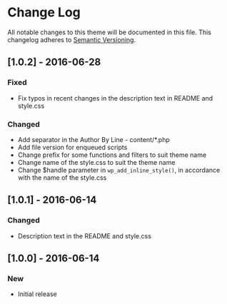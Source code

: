 # Change Log

All notable changes to this theme will be documented in this file.
This changelog adheres to [Semantic Versioning](http://semver.org/).

## [1.0.2] - 2016-06-28

### Fixed

* Fix typos in recent changes in the description text in README and style.css

### Changed

* Add separator in the Author By Line - content/*.php
* Add file version for enqueued scripts
* Change prefix for some functions and filters to suit theme name
* Change name of the style.css to suit the theme name
* Change $handle parameter in `wp_add_inline_style()`, in accordance with the name of the style.css

## [1.0.1] - 2016-06-14

### Changed

* Description text in the README and style.css

## [1.0.0] - 2016-06-14

### New

* Initial release